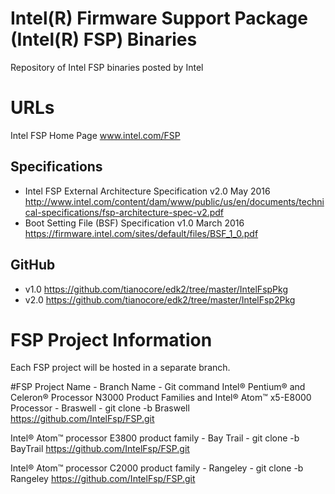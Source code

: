 # Intel(R) Firmware Support Package (Intel(R) FSP) Binaries
Repository of Intel FSP binaries posted by Intel

# URLs
Intel FSP Home Page www.intel.com/FSP

## Specifications
* Intel FSP External Architecture Specification v2.0 May 2016
  http://www.intel.com/content/dam/www/public/us/en/documents/technical-specifications/fsp-architecture-spec-v2.pdf
* Boot Setting File (BSF) Specification v1.0 March 2016
  https://firmware.intel.com/sites/default/files/BSF_1_0.pdf
 
## GitHub
* v1.0 https://github.com/tianocore/edk2/tree/master/IntelFspPkg
* v2.0 https://github.com/tianocore/edk2/tree/master/IntelFsp2Pkg


# FSP Project Information
Each FSP project will be hosted in a separate branch.

#FSP Project Name - Branch Name - Git command
Intel® Pentium® and Celeron® Processor N3000 Product Families and Intel® Atom™ x5-E8000 Processor - Braswell - git clone -b Braswell https://github.com/IntelFsp/FSP.git

Intel® Atom™ processor E3800 product family - Bay Trail - 
git clone -b BayTrail https://github.com/IntelFsp/FSP.git

Intel® Atom™ processor C2000 product family - Rangeley -
git clone -b Rangeley https://github.com/IntelFsp/FSP.git
